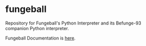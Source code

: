 # fungeball

Repository for Fungeball's Python Interpreter and its Befunge-93 companion Python interpreter.

Fungeball Documentation is [here](https://esolangs.org/wiki/Fungeball).
